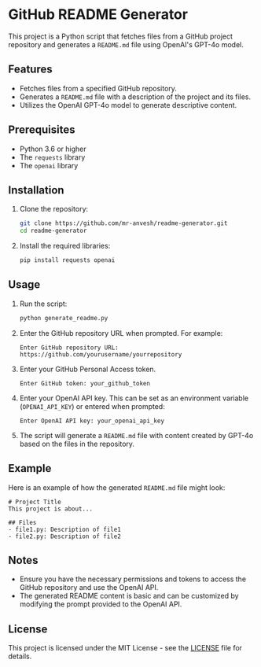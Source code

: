 
# GitHub README Generator

This project is a Python script that fetches files from a GitHub project repository and generates a `README.md` file using OpenAI's GPT-4o model.

## Features

- Fetches files from a specified GitHub repository.
- Generates a `README.md` file with a description of the project and its files.
- Utilizes the OpenAI GPT-4o model to generate descriptive content.

## Prerequisites

- Python 3.6 or higher
- The `requests` library
- The `openai` library

## Installation

1. Clone the repository:
    ```bash
    git clone https://github.com/mr-anvesh/readme-generator.git
    cd readme-generator
    ```

2. Install the required libraries:
    ```bash
    pip install requests openai
    ```

## Usage

1. Run the script:
    ```bash
    python generate_readme.py
    ```

2. Enter the GitHub repository URL when prompted. For example:
    ```
    Enter GitHub repository URL: https://github.com/yourusername/yourrepository
    ```

3. Enter your GitHub Personal Access token.
    ```
    Enter GitHub token: your_github_token
    ```

4. Enter your OpenAI API key. This can be set as an environment variable (`OPENAI_API_KEY`) or entered when prompted:
    ```
    Enter OpenAI API key: your_openai_api_key
    ```

5. The script will generate a `README.md` file with content created by GPT-4o based on the files in the repository.

## Example

Here is an example of how the generated `README.md` file might look:

```
# Project Title
This project is about...

## Files
- file1.py: Description of file1
- file2.py: Description of file2
```

## Notes

- Ensure you have the necessary permissions and tokens to access the GitHub repository and use the OpenAI API.
- The generated README content is basic and can be customized by modifying the prompt provided to the OpenAI API.

## License

This project is licensed under the MIT License - see the [LICENSE](LICENSE) file for details.



